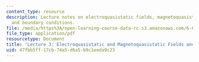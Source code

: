 ```yaml
---
content_type: resource
description: Lecture notes on electroquasistatic fields, magnetoquasistatic fields,
  and boundary conditions.
file: /media/https%3A/open-learning-course-data-rc.s3.amazonaws.com/6-641-electromagnetic-fields-forces-and-motion-spring-2005/47fbb5ff17cb74a5d6a5b9c1eeda9c23_lecture3.pdf
file_type: application/pdf
resourcetype: Document
title: 'Lecture 3: Electroquasistatic and Magnetoquasistatic Fields and Boundary Conditions'
uid: 47fbb5ff-17cb-74a5-d6a5-b9c1eeda9c23
---
```

